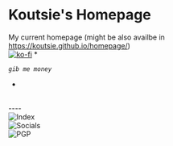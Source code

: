 # Koutsie's Homepage
My current homepage (might be also availbe in https://koutsie.github.io/homepage/) <br />
[![ko-fi](https://www.ko-fi.com/img/donate_sm.png)](https://ko-fi.com/R6R3HDMB)
*

*`gib me money`*

*
<br />----<br />
![Index](http://i.imgur.com/Ll6EKr6.png)
<br />
![Socials](http://i.imgur.com/AifDrKv.png)
<br />
![PGP](http://i.imgur.com/qdx52KK.png)

